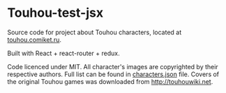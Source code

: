 # Touhou-test-jsx

Source code for project about Touhou characters, located at [touhou.comiket.ru](http://touhou.comiket.ru).

Built with React + react-router + redux.

Code licenced under MIT. All character's images are copyrighted by their respective authors. Full list can be found in [characters.json](https://github.com/2fort/touhou-test-jsx/blob/master/src/json/characters.json) file. Covers of the original Touhou games was downloaded from http://touhouwiki.net.
